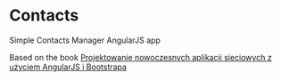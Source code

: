 # Contacts
Simple Contacts Manager AngularJS app

Based on the book [Projektowanie nowoczesnych aplikacji sieciowych z użyciem AngularJS i Bootstrapa](http://helion.pl/ksiazki/projektowanie-nowoczesnych-aplikacji-sieciowych-z-uzyciem-angularjs-i-bootstrapa-stephen-radford,pnasab.htm)
